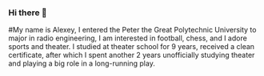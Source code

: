 ### Hi there 👋
 #My name is Alexey, I entered the Peter the Great Polytechnic University to major in radio engineering, I am interested in football, chess, and I adore sports and theater. I studied at theater school for 9 years, received a clean certificate, after which I spent another 2 years unofficially studying theater and playing a big role in a long-running play.
<!--
**ALEXEY-EFREMOV/ALEXEY-EFREMOV** is a ✨ _special_ ✨ repository because its `README.md` (this file) appears on your GitHub profile.

Here are some ideas to get you started:

- 🔭 I’m currently working on ...
- 🌱 I’m currently learning ...
- 👯 I’m looking to collaborate on ...
- 🤔 I’m looking for help with ...
- 💬 Ask me about ...
- 📫 How to reach me: ...
- 😄 Pronouns: ...
- ⚡ Fun fact: ...
-->
